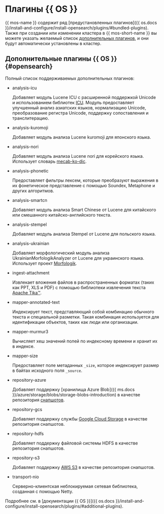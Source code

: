 # Плагины {{ OS }}

{{ mos-name }} содержит ряд [предустановленных плагинов]({{ os.docs }}/install-and-configure/install-opensearch/plugins/#bundled-plugins). Также при создании или изменении кластера в {{ mos-short-name }} вы можете указать желаемый список [дополнительных плагинов](#opensearch), и они будут автоматически установлены в кластер.

## Дополнительные плагины {{ OS }} {#opensearch}

Полный список поддерживаемых дополнительных плагинов:

* analysis-icu

    Добавляет модуль Lucene ICU с расширенной поддержкой Unicode и использованием библиотек [ICU](https://icu.unicode.org/). Модуль предоставляет улучшенный анализ азиатских языков, нормализацию Unicode, преобразование регистра Unicode, поддержку сопоставления и транслитерацию.

* analysis-kuromoji

    Добавляет модуль анализа Lucene kuromoji для японского языка.

* analysis-nori

    Добавляет модуль анализа Lucene nori для корейского языка. Использует словарь [mecab-ko-dic](https://bitbucket.org/eunjeon/mecab-ko-dic/src/master/).

* analysis-phonetic

    Предоставляет фильтры лексем, которые преобразуют выражения в их фонетическое представление с помощью Soundex, Metaphone и других алгоритмов.

* analysis-smartcn

    Добавляет модуль анализа Smart Chinese от Lucene для китайского или смешанного китайско-английского текста.

* analysis-stempel

    Добавляет модуль анализа Stempel от Lucene для польского языка.

* analysis-ukrainian

    Добавляет морфологический модуль анализа UkrainianMorfologikAnalyzer от Lucene для украинского языка. Использует проект [Morfologik](https://github.com/morfologik/morfologik-stemming).

* ingest-attachment

    Извлекает вложения файлов в распространенных форматах (таких как PPT, XLS и PDF) с помощью библиотеки извлечения текста [Apache Tika™](https://tika.apache.org/).

* mapper-annotated-text

    Индексирует текст, представляющий собой комбинацию обычного текста и специальной разметки. Такая комбинация используется для идентификации объектов, таких как люди или организации.

* mapper-murmur3

    Вычисляет хеш значений полей по индексному времени и хранит их в индексе.

* mapper-size

    Предоставляет поле метаданных `_size`, которое индексирует размер в байтах исходного поля `_source`.

* repository-azure

    Добавляет поддержку [хранилища Azure Blob]({{ ms.docs }}/azure/storage/blobs/storage-blobs-introduction) в качестве репозитория [снапшотов](https://cloud.yandex.ru/docs/glossary/snapshot).

* repository-gcs

    Добавляет поддержку службы [Google Cloud Storage](https://cloud.google.com/storage/) в качестве репозитория снапшотов.

* repository-hdfs

    Добавляет поддержку файловой системы HDFS в качестве репозитория снапшотов.

* repository-s3

    Добавляет поддержку [AWS S3](https://aws.amazon.com/s3/) в качестве репозитория снапшотов.

* transport-nio

    Серверно-клиентская неблокируемая сетевая библиотека, созданная с помощью Netty.

Подробнее см. в [документации {{ OS }}]({{ os.docs }}/install-and-configure/install-opensearch/plugins/#additional-plugins).
